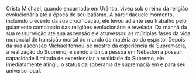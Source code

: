 ﻿Cristo Michael, quando encarnado em Urântia, viveu sob o reino da religião evolucionária até a época do seu batismo. A partir daquele momento, incluindo o evento da sua crucificação, ele levou adiante seu trabalho pelo guiamento combinado das religiões evolucionária e revelada. Da manhã da sua ressurreição até sua ascensão ele atravessou as múltiplas fases da vida moroncial de transição mortal do mundo da matéria ao do espírito. Depois da sua ascensão Michael tornou-se mestre da experiência da Supremacia, a realização do Supremo; e sendo a única pessoa em Nébadon a possuir capacidade ilimitada de experienciar a realidade do Supremo, ele imediatamente atingiu o status da soberania de supremacia em e para seu universo local.
